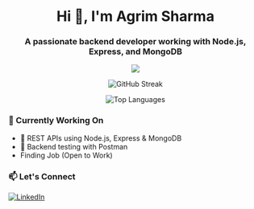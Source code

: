 
<!-- Profile header -->
<h1 align="center">Hi 👋, I'm Agrim Sharma</h1>
<h3 align="center">A passionate backend developer working with Node.js, Express, and MongoDB</h3>

<!-- Tech stack badges -->
<p align="center">
  <img src="https://skillicons.dev/icons?i=nodejs,express,mongodb,js,postman,git,github" />
</p>

<!-- GitHub Stats and Streak -->
<p align="center">
  <img src="https://github-readme-streak-stats.herokuapp.com/?user=codeagrim&theme=tokyonight_duo&hide_border=true" alt="GitHub Streak" />
</p>



<p align="center">
  <img src="https://github-readme-stats.vercel.app/api/top-langs/?username=codeagrim&layout=compact&theme=tokyonight&hide_border=true" alt="Top Languages" />
</p>



<!-- Current Projects -->
### 🚧 Currently Working On
- 🔧 REST APIs using Node.js, Express & MongoDB
- 🧪 Backend testing with Postman
- Finding Job (Open to Work)

<!-- Connect -->
### 📫 Let's Connect
[![LinkedIn](https://img.shields.io/badge/LinkedIn-blue?style=for-the-badge&logo=linkedin&logoColor=white)](https://www.linkedin.com/in/agrim-sharma-240b02249/)
 



